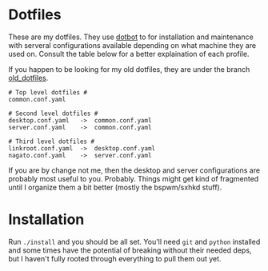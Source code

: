 # Dotfiles #

These are my dotfiles. They use [dotbot](https://github.com/anishathalye/dotbot) to for installation and maintenance with serveral configurations available depending on what machine they are used on. Consult the table below for a better explaination of each profile.

If you happen to be looking for my old dotfiles, they are under the branch [old_dotfiles](https://github.com/Lindenk/dotfiles/tree/old_dotfiles).

```
# Top level dotfiles #
common.conf.yaml

# Second level dotfiles #
desktop.conf.yaml   ->  common.conf.yaml
server.conf.yaml    ->  common.conf.yaml

# Third level dotfiles #
linkroot.conf.yaml  ->  desktop.conf.yaml
nagato.conf.yaml    ->  server.conf.yaml
```

If you are by change not me, then the desktop and server configurations are probably most useful to you. Probably. Things might get kind of fragmented until I organize them a bit better (mostly the bspwm/sxhkd stuff).

# Installation #
Run `./install` and you should be all set. You'll need `git` and `python` installed and some times have the potential of breaking without their needed deps, but I haven't fully rooted through everything to pull them out yet.
